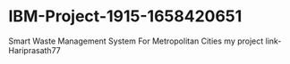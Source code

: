 # IBM-Project-1915-1658420651
Smart Waste Management System For Metropolitan Cities
my project link- Hariprasath77
